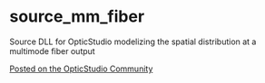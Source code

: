 # source_mm_fiber
Source DLL for OpticStudio modelizing the spatial distribution at a multimode fiber output

[Posted on the OpticStudio Community](https://community.zemax.com/got-a-question-7/how-to-model-the-spatial-light-distribution-at-the-output-of-a-multimode-fiber-4620)
